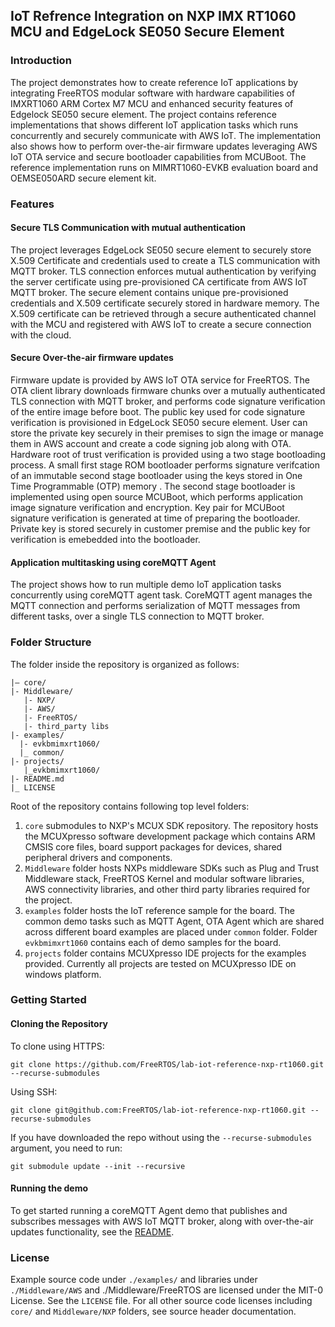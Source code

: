 ## IoT Refrence Integration on NXP IMX RT1060 MCU and EdgeLock SE050 Secure Element


### Introduction
The project demonstrates how to create reference IoT applications by integrating FreeRTOS modular software with hardware capabilities of IMXRT1060 ARM Cortex M7 MCU and enhanced security features of Edgelock SE050 secure element. The project contains reference implementations that shows different IoT application tasks which runs concurrently and securely communicate with AWS IoT. The implementation also shows how to perform over-the-air firmware updates leveraging AWS IoT OTA service and secure bootloader capabilities from MCUBoot. The reference implementation runs on MIMRT1060-EVKB evaluation board and OEMSE050ARD secure element kit.

### Features

#### Secure TLS Communication with mutual authentication

The project leverages EdgeLock SE050 secure element to securely store X.509 Certificate and credentials used to create a TLS communication with MQTT broker. TLS connection enforces mutual authentication by verifying the server certificate using pre-provisioned CA certificate from AWS IoT MQTT broker. The secure element contains unique pre-provisioned credentials and X.509 certificate securely stored in hardware memory. The X.509 certificate can be retrieved through a secure authenticated channel with the MCU and registered with AWS IoT to create a secure connection with the cloud.

#### Secure Over-the-air firmware updates

Firmware update is provided by AWS IoT OTA service for FreeRTOS. The OTA client library downloads firmware chunks over a mutually authenticated TLS connection with MQTT broker, and performs code signature verification of the entire image before boot. The public key used for code signature verification is provisioned in EdgeLock SE050 secure element. User can store the private key securely in their premises to sign the image or manage them in AWS account and create a code signing job along with OTA.
Hardware root of trust verification is provided using a two stage bootloading process. A small first stage ROM bootloader performs signature verifcation of an immutable second stage bootloader using the keys stored in One Time Programmable (OTP) memory . The second stage bootloader is implemented using open source MCUBoot, which performs application image signature verification and encryption. Key pair for MCUBoot signature verification is generated at time of preparing the bootloader. Private key is stored securely in customer premise and the public key for verification is emebedded into the bootloader.

#### Application multitasking using coreMQTT Agent
The project shows how to run multiple demo IoT application tasks concurrently using coreMQTT agent task. CoreMQTT agent manages the MQTT connection and performs serialization of MQTT messages from different tasks, over a single TLS connection to MQTT broker.


### Folder Structure

The folder inside the repository is organized as follows:

```
|— core/
|- Middleware/
   |- NXP/
   |- AWS/
   |- FreeRTOS/
   |- third_party libs
|- examples/
  |- evkbmimxrt1060/ 
  |_ common/
|- projects/
   |_evkbmimxrt1060/ 
|- README.md
|_ LICENSE
```
Root of the repository contains following top level folders:
1. `core` submodules to NXP's MCUX SDK repository. The repository hosts the MCUXpresso software development package which contains ARM CMSIS core files, board support packages for devices, shared peripheral drivers and components.
2. `Middleware` folder hosts NXPs middleware SDKs such as Plug and Trust Middleware stack, FreeRTOS Kernel and modular software libraries, AWS connectivity libraries, and other third party libraries required for the project.
3. `examples` folder hosts the IoT reference sample for the board. The common demo tasks such as MQTT Agent, OTA Agent which are shared across different board examples are placed under `common` folder. Folder `evkbmimxrt1060` contains each of demo samples for the board.
4. `projects` folder contains MCUXpresso IDE projects for the examples provided. Currently all projects are tested on MCUXpresso IDE on windows platform.

### Getting Started

#### Cloning the Repository

To clone using HTTPS:
```
git clone https://github.com/FreeRTOS/lab-iot-reference-nxp-rt1060.git --recurse-submodules
```
Using SSH:

```
git clone git@github.com:FreeRTOS/lab-iot-reference-nxp-rt1060.git --recurse-submodules
```

If you have downloaded the repo without using the `--recurse-submodules` argument, you need to run:

```
git submodule update --init --recursive
```

#### Running the demo

To get started running a coreMQTT Agent demo that publishes and subscribes messages with AWS IoT MQTT broker, along with over-the-air updates functionality, see the [README](https://github.com/FreeRTOS/lab-iot-reference-nxp-rt1060/blob/main/examples/evkbmimxrt1060/pubsub/README.md).


### License

Example source code under `./examples/` and libraries under `./Middleware/AWS` and ./Middleware/FreeRTOS are licensed under the MIT-0 License. See the `LICENSE` file. For all other source code licenses including `core/` and `Middleware/NXP` folders, see source header documentation.
